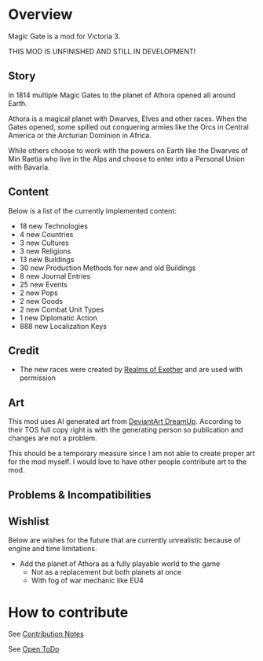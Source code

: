 # Overview

Magic Gate is a mod for Victoria 3.

THIS MOD IS UNFINISHED AND STILL IN DEVELOPMENT!

## Story

In 1814 multiple Magic Gates to the planet of Athora opened all around Earth. 

Athora is a magical planet with Dwarves, Elves and other races.
When the Gates opened, some spilled out conquering armies like the Orcs in Central America or the Arcturian Dominion in Africa.

While others choose to work with the powers on Earth like the Dwarves of Min Raetia who live in the Alps and choose to enter into a Personal Union with Bavaria.

## Content
Below is a list of the currently implemented content:

[//]: # (CONTENT-START)

 - 18 new Technologies
 - 4 new Countries
 - 3 new Cultures
 - 3 new Religions
 - 13 new Buildings
 - 30 new Production Methods for new and old Buildings
 - 8 new Journal Entries
 - 25 new Events
 - 2 new Pops
 - 2 new Goods
 - 2 new Combat Unit Types
 - 1 new Diplomatic Action
 - 888 new Localization Keys

[//]: # (CONTENT-END)

## Credit

 - The new races were created by [Realms of Exether](https://steamcommunity.com/sharedfiles/filedetails/?id=3279217222) and are used with permission

## Art

This mod uses AI generated art from [DeviantArt DreamUp](https://www.deviantart.com/dreamup).
According to their TOS full copy right is with the generating person so publication and changes are not a problem.

This should be a temporary measure since I am not able to create proper art for the mod myself.
I would love to have other people contribute art to the mod. 

## Problems & Incompatibilities

## Wishlist

Below are wishes for the future that are currently unrealistic because of engine and time limitations.

 - Add the planet of Athora as a fully playable world to the game
   - Not as a replacement but both planets at once
   - With fog of war mechanic like EU4

# How to contribute

See [Contribution Notes](https://github.com/kaiser-chris/gate-mod/wiki/Contribution-Notes)

See [Open ToDo](./documentation/TODOS.md)